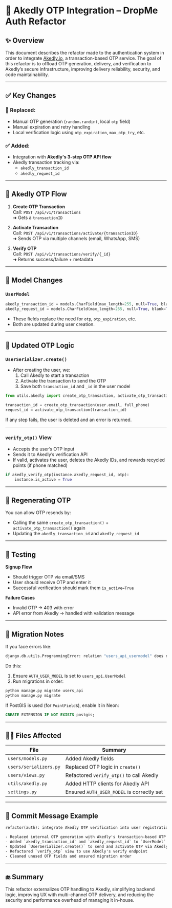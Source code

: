 
# 🔐 Akedly OTP Integration – DropMe Auth Refactor

## ✨ Overview

This document describes the refactor made to the authentication system in order to integrate [Akedly.io](https://akedly.io), a transaction-based OTP service. The goal of this refactor is to offload OTP generation, delivery, and verification to Akedly’s secure infrastructure, improving delivery reliability, security, and code maintainability.

---

## ✅ Key Changes

### 🔄 Replaced:
- Manual OTP generation (`random.randint`, local `otp` field)
- Manual expiration and retry handling
- Local verification logic using `otp_expiration`, `max_otp_try`, etc.

### ✅ Added:
- Integration with **Akedly's 3-step OTP API flow**
- Akedly transaction tracking via:
  - `akedly_transaction_id`
  - `akedly_request_id`

---

## 🔧 Akedly OTP Flow

1. **Create OTP Transaction**  
   Call: `POST /api/v1/transactions`  
   ➜ Gets a `transactionID`

2. **Activate Transaction**  
   Call: `POST /api/v1/transactions/activate/{transactionID}`  
   ➜ Sends OTP via multiple channels (email, WhatsApp, SMS)

3. **Verify OTP**  
   Call: `POST /api/v1/transactions/verify/{_id}`  
   ➜ Returns success/failure + metadata

---

## 🧱 Model Changes

### `UserModel`

```python
akedly_transaction_id = models.CharField(max_length=255, null=True, blank=True)
akedly_request_id = models.CharField(max_length=255, null=True, blank=True)
```

- These fields replace the need for `otp`, `otp_expiration`, etc.
- Both are updated during user creation.

---

## 📩 Updated OTP Logic

### `UserSerializer.create()`

- After creating the user, we:
  1. Call Akedly to start a transaction
  2. Activate the transaction to send the OTP
  3. Save both `transaction_id` and `_id` in the user model

```python
from utils.akedly import create_otp_transaction, activate_otp_transaction

transaction_id = create_otp_transaction(user.email, full_phone)
request_id = activate_otp_transaction(transaction_id)
```

If any step fails, the user is deleted and an error is returned.

---

### `verify_otp()` View

- Accepts the user’s OTP input
- Sends it to Akedly’s verification API
- If valid, activates the user, deletes the Akedly IDs, and rewards recycled points (if phone matched)

```python
if akedly_verify_otp(instance.akedly_request_id, otp):
    instance.is_active = True
```

---

## 🔁 Regenerating OTP

You can allow OTP resends by:
- Calling the same `create_otp_transaction()` + `activate_otp_transaction()` again
- Updating the `akedly_transaction_id` and `akedly_request_id`

---

## 🧪 Testing

**Signup Flow**
- Should trigger OTP via email/SMS
- User should receive OTP and enter it
- Successful verification should mark them `is_active=True`

**Failure Cases**
- Invalid OTP → 403 with error
- API error from Akedly → handled with validation message

---

## 🧾 Migration Notes

If you face errors like:
```bash
django.db.utils.ProgrammingError: relation "users_api_usermodel" does not exist
```

Do this:
1. Ensure `AUTH_USER_MODEL` is set to `users_api.UserModel`
2. Run migrations in order:
```bash
python manage.py migrate users_api
python manage.py migrate
```

If PostGIS is used (for `PointField`s), enable it in Neon:
```sql
CREATE EXTENSION IF NOT EXISTS postgis;
```

---

## 🧑‍💻 Files Affected

| File | Summary |
|------|---------|
| `users/models.py` | Added Akedly fields |
| `users/serializers.py` | Replaced OTP logic in `create()` |
| `users/views.py` | Refactored `verify_otp()` to call Akedly |
| `utils/akedly.py` | Added HTTP clients for Akedly API |
| `settings.py` | Ensured `AUTH_USER_MODEL` is correctly set |

---

## 📝 Commit Message Example

```txt
refactor(auth): integrate Akedly OTP verification into user registration and verification flows

- Replaced internal OTP generation with Akedly's transaction-based OTP API
- Added `akedly_transaction_id` and `akedly_request_id` to `UserModel`
- Updated `UserSerializer.create()` to send and activate OTP via Akedly
- Refactored `verify_otp` view to use Akedly's verify endpoint
- Cleaned unused OTP fields and ensured migration order
```

---

## 🔚 Summary

This refactor externalizes OTP handling to Akedly, simplifying backend logic, improving UX with multi-channel OTP delivery, and reducing the security and performance overhead of managing it in-house.
